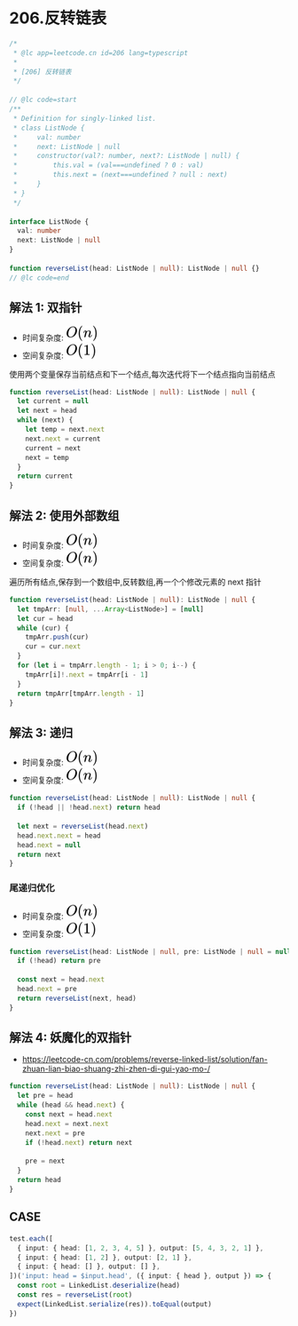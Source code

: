 # 206.反转链表

```ts
/*
 * @lc app=leetcode.cn id=206 lang=typescript
 *
 * [206] 反转链表
 */

// @lc code=start
/**
 * Definition for singly-linked list.
 * class ListNode {
 *     val: number
 *     next: ListNode | null
 *     constructor(val?: number, next?: ListNode | null) {
 *         this.val = (val===undefined ? 0 : val)
 *         this.next = (next===undefined ? null : next)
 *     }
 * }
 */

interface ListNode {
  val: number
  next: ListNode | null
}

function reverseList(head: ListNode | null): ListNode | null {}
// @lc code=end
```

## 解法 1: 双指针

- 时间复杂度: <!-- $O(n)$ --> <img style="transform: translateY(0.1em); background: white;" src="./svg/o-n.svg" alt="O(n)">
- 空间复杂度: <!-- $O(1)$ --> <img style="transform: translateY(0.1em); background: white;" src="./svg/o-1.svg" alt="O(1)">

使用两个变量保存当前结点和下一个结点,每次迭代将下一个结点指向当前结点

```ts
function reverseList(head: ListNode | null): ListNode | null {
  let current = null
  let next = head
  while (next) {
    let temp = next.next
    next.next = current
    current = next
    next = temp
  }
  return current
}
```

## 解法 2: 使用外部数组

- 时间复杂度: <!-- $O(n)$ --> <img style="transform: translateY(0.1em); background: white;" src="./svg/o-n.svg" alt="O(n)">
- 空间复杂度: <!-- $O(n)$ --> <img style="transform: translateY(0.1em); background: white;" src="./svg/o-n.svg" alt="O(n)">

遍历所有结点,保存到一个数组中,反转数组,再一个个修改元素的 next 指针

```ts
function reverseList(head: ListNode | null): ListNode | null {
  let tmpArr: [null, ...Array<ListNode>] = [null]
  let cur = head
  while (cur) {
    tmpArr.push(cur)
    cur = cur.next
  }
  for (let i = tmpArr.length - 1; i > 0; i--) {
    tmpArr[i]!.next = tmpArr[i - 1]
  }
  return tmpArr[tmpArr.length - 1]
}
```

## 解法 3: 递归

- 时间复杂度: <!-- $O(n)$ --> <img style="transform: translateY(0.1em); background: white;" src="./svg/o-n.svg" alt="O(n)">
- 空间复杂度: <!-- $O(n)$ --> <img style="transform: translateY(0.1em); background: white;" src="./svg/o-n.svg" alt="O(n)">

```ts
function reverseList(head: ListNode | null): ListNode | null {
  if (!head || !head.next) return head

  let next = reverseList(head.next)
  head.next.next = head
  head.next = null
  return next
}
```

### 尾递归优化

- 时间复杂度: <!-- $O(n)$ --> <img style="transform: translateY(0.1em); background: white;" src="./svg/o-n.svg" alt="O(n)">
- 空间复杂度: <!-- $O(1)$ --> <img style="transform: translateY(0.1em); background: white;" src="./svg/o-1.svg" alt="O(1)">

```ts
function reverseList(head: ListNode | null, pre: ListNode | null = null): ListNode | null {
  if (!head) return pre

  const next = head.next
  head.next = pre
  return reverseList(next, head)
}
```

## 解法 4: 妖魔化的双指针

- https://leetcode-cn.com/problems/reverse-linked-list/solution/fan-zhuan-lian-biao-shuang-zhi-zhen-di-gui-yao-mo-/

```ts
function reverseList(head: ListNode | null): ListNode | null {
  let pre = head
  while (head && head.next) {
    const next = head.next
    head.next = next.next
    next.next = pre
    if (!head.next) return next

    pre = next
  }
  return head
}
```

## CASE

```ts
test.each([
  { input: { head: [1, 2, 3, 4, 5] }, output: [5, 4, 3, 2, 1] },
  { input: { head: [1, 2] }, output: [2, 1] },
  { input: { head: [] }, output: [] },
])('input: head = $input.head', ({ input: { head }, output }) => {
  const root = LinkedList.deserialize(head)
  const res = reverseList(root)
  expect(LinkedList.serialize(res)).toEqual(output)
})
```
